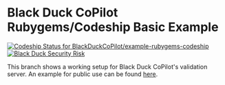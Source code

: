 # Black Duck CoPilot Rubygems/Codeship Basic Example

[ ![Codeship Status for BlackDuckCoPilot/example-rubygems-codeship](https://app.codeship.com/projects/fc4ad9e0-6a3b-0135-a063-1e4131c2c299/status?branch=master)](https://app.codeship.com/projects/241867) [![Black Duck Security Risk](https://copilot-valid.blackducksoftware.com/github/repos/BlackDuckCoPilot/example-rubygems-codeship-basic/branches/validation/badge-risk.svg)](https://copilot-valid.blackducksoftware.com/github/repos/BlackDuckCoPilot/example-rubygems-codeship-basic/branches/validation)

This branch shows a working setup for Black Duck CoPilot's validation server.
An example for public use can be found [here](https://github.com/BlackDuckCoPilot/example-rubygems-codeship-basic).
